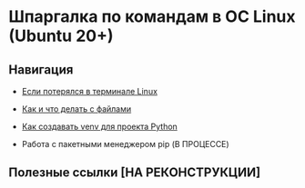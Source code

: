 # Шпаргалка по командам в ОС Linux (Ubuntu 20+)

## Навигация

- [Если потерялся в терминале Linux](/linux_general/linux_general.mdlinux_general)

- [Как и что делать с файлами](/linux_general/linux_general.md#команды-взаимодействия-с-файлами)

- [Как создавать venv для проекта Python](/linux_python/linux_python.md#виртуальное-окружения-проекта-python)

- Работа с пакетными менеджером pip (В ПРОЦЕССЕ)

## Полезные ссылки [НА РЕКОНСТРУКЦИИ]
